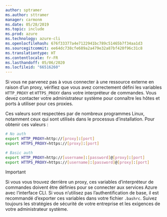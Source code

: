 ```yaml
---
author: sptramer
ms.author: sttramer
manager: carmonm
ms.date: 05/28/2019
ms.topic: include
ms.prod: azure
ms.technology: azure-cli
ms.openlocfilehash: 676f33377a4e7122941bc789c51465b7f34aa1d3
ms.sourcegitcommit: ee64dc738cfe689a2a479e32a87bf420f96c31c8
ms.translationtype: HT
ms.contentlocale: fr-FR
ms.lasthandoff: 05/06/2020
ms.locfileid: "66516260"
---
```

Si vous ne parvenez pas à vous connecter à une ressource externe en raison d’un proxy, vérifiez que vous avez correctement défini les variables `HTTP_PROXY` et `HTTPS_PROXY` dans votre interpréteur de commandes. Vous devez contacter votre administrateur système pour connaître les hôtes et ports à utiliser pour ces proxies.

Ces valeurs sont respectées par de nombreux programmes Linux, notamment ceux qui sont utilisés dans le processus d’installation. Pour obtenir ces valeurs :

```bash
# No auth
export HTTP_PROXY=http://[proxy]:[port]
export HTTPS_PROXY=https://[proxy]:[port]

# Basic auth
export HTTP_PROXY=http://[username]:[password]@[proxy]:[port]
export HTTPS_PROXY=https://[username]:[password]@[proxy]:[port]
```

> [!IMPORTANT]
> Si vous vous trouvez derrière un proxy, ces variables d’interpréteur de commandes doivent être définies pour se connecter aux services Azure avec l’interface CLI.
> Si vous n’utilisez pas l’authentification de base, il est recommandé d’exporter ces variables dans votre fichier `.bashrc`.
> Suivez toujours les stratégies de sécurité de votre entreprise et les exigences de votre administrateur système.
